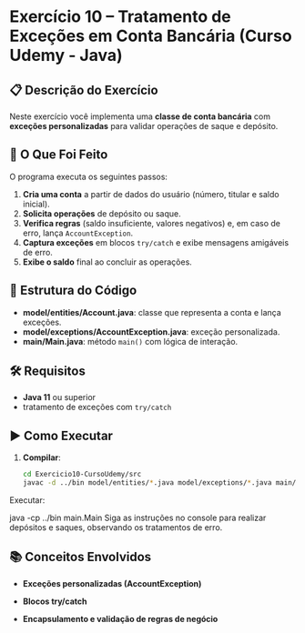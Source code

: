 # Exercício 10 – Tratamento de Exceções em Conta Bancária (Curso Udemy - Java)

## 📋 Descrição do Exercício
Neste exercício você implementa uma **classe de conta bancária** com **exceções personalizadas** para validar operações de saque e depósito.

## 🧠 O Que Foi Feito
O programa executa os seguintes passos:

1. **Cria uma conta** a partir de dados do usuário (número, titular e saldo inicial).  
2. **Solicita operações** de depósito ou saque.  
3. **Verifica regras** (saldo insuficiente, valores negativos) e, em caso de erro, lança `AccountException`.  
4. **Captura exceções** em blocos `try/catch` e exibe mensagens amigáveis de erro.  
5. **Exibe o saldo** final ao concluir as operações.

## 📁 Estrutura do Código
- **model/entities/Account.java**: classe que representa a conta e lança exceções.  
- **model/exceptions/AccountException.java**: exceção personalizada.  
- **main/Main.java**: método `main()` com lógica de interação.

## 🛠️ Requisitos
- **Java 11** ou superior  
- tratamento de exceções com `try/catch`  

## ▶️ Como Executar
1. **Compilar**:  
   ```bash
   cd Exercicio10-CursoUdemy/src
   javac -d ../bin model/entities/*.java model/exceptions/*.java main/Main.java
Executar:

java -cp ../bin main.Main
Siga as instruções no console para realizar depósitos e saques, observando os tratamentos de erro.

## 📚 Conceitos Envolvidos
- **Exceções personalizadas (AccountException)**

- **Blocos try/catch**

- **Encapsulamento e validação de regras de negócio**
